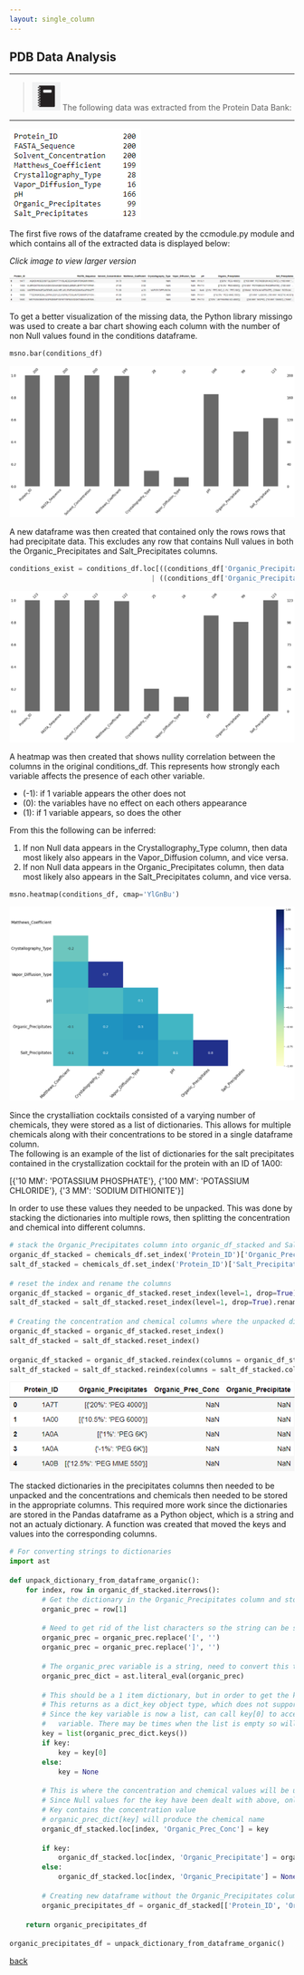 ```yaml
---
layout: single_column
---
```


## PDB Data Analysis

---  

> <img src="assets/img/notebook.jpg"  width="50" height="50"> The following data was extracted from the Protein Data Bank:

---  

![Missing Data Table](/assets/img/PDB_missing_data_table.png "Missing Data Table")  

The first five rows of the dataframe created by the ccmodule.py module and which contains all of the extracted data is displayed below:  

_Click image to view larger version_

[![Extracted Conditions Dataframe](/assets/img/conditions_df_first5.png "Extracted Conditions Dataframe")](https://github.com/at58474/at58474.github.io/blob/master/assets/img/conditions_df_first5.png)  

To get a better visualization of the missing data, the Python library missingo was used to create a bar chart showing each column with the number of non Null values found in the conditions dataframe.  

```python
msno.bar(conditions_df)
```

[![PDB Missing Data](/assets/img/PDB_missing_data.png "PDB Missing Data")](https://github.com/at58474/at58474.github.io/blob/master/assets/img/PDB_missing_data.png)  

A new dataframe was then created that contained only the rows rows that had precipitate data. This excludes any row that contains Null values in both the Organic_Precipitates and Salt_Precipitates columns.  

```python
conditions_exist = conditions_df.loc[((conditions_df['Organic_Precipitates'].notnull()) & (conditions_df['Salt_Precipitates'].notnull()))
                                   | ((conditions_df['Organic_Precipitates'].notnull()) | (conditions_df['Salt_Precipitates'].notnull()))]
```

[![PDB Missing Data Excluding](/assets/img/PDB_missing_data_excluding.png "PDB Missing Data Excluding")](https://github.com/at58474/at58474.github.io/blob/master/assets/img/PDB_missing_data_excluding.png)

A heatmap was then created that shows nullity correlation between the columns in the original conditions_df. This represents how strongly each variable affects the presence of each other variable.  

- (-1): if 1 variable appears the other does not
- (0): the variables have no effect on each others appearance
- (1): if 1 variable appears, so does the other

From this the following can be inferred:  

1. If non Null data appears in the Crystallography_Type column, then data most likely also appears in the Vapor_Diffusion column, and vice versa.
2. If non Null data appears in the Organic_Precipitates column, then data most likely also appears in the Salt_Precipitates column, and vice versa.

```python
msno.heatmap(conditions_df, cmap='YlGnBu')
```

[![PDB Heatmap](/assets/img/nullity_correlation_heatmap.png "PDB Heatmap")](https://github.com/at58474/at58474.github.io/blob/master/assets/img/nullity_correlation_heatmap.png)  

Since the crystalliation cocktails consisted of a varying number of chemicals, they were stored as a list of dictionaries. This allows for multiple chemicals along with their concentrations to be stored in a single dataframe column.  
The following is an example of the list of dictionaries for the salt precipitates contained in the crystallization cocktail for the protein with an ID of 1A00:  

[{'10 MM': 'POTASSIUM PHOSPHATE'}, {'100 MM': 'POTASSIUM CHLORIDE'}, {'3 MM': 'SODIUM DITHIONITE'}]  

In order to use these values they needed to be unpacked. This was done by stacking the dictionaries into multiple rows, then splitting the concentration and chemical into different columns.  

```python
# stack the Organic_Precipitates column into organic_df_stacked and Salt_Precipitates column into salt_df_stacked
organic_df_stacked = chemicals_df.set_index('Protein_ID')['Organic_Precipitates'].str.split(', ', expand=True).stack()
salt_df_stacked = chemicals_df.set_index('Protein_ID')['Salt_Precipitates'].str.split(', ', expand=True).stack()

# reset the index and rename the columns
organic_df_stacked = organic_df_stacked.reset_index(level=1, drop=True).rename('Organic_Precipitates')
salt_df_stacked = salt_df_stacked.reset_index(level=1, drop=True).rename('Salt_Precipitates')

# Creating the concentration and chemical columns where the unpacked dictionary keys and values will be stored
organic_df_stacked = organic_df_stacked.reset_index()
salt_df_stacked = salt_df_stacked.reset_index()

organic_df_stacked = organic_df_stacked.reindex(columns = organic_df_stacked.columns.tolist() + ["Organic_Prec_Conc", "Organic_Precipitate"])
salt_df_stacked = salt_df_stacked.reindex(columns = salt_df_stacked.columns.tolist() + ["Salt_Prec_Conc", "Salt_Precipitate"])
```

[![Stacking and Splitting](/assets/img/stacking_and_splitting.png "Stacking and Splitting")](https://github.com/at58474/at58474.github.io/blob/master/assets/img/stacking_and_splitting.png)  

The stacked dictionaries in the precipitates columns then needed to be unpacked and the concentrations and chemicals then needed to be stored in the appropriate columns. This required more work since the dictionaries are stored in the Pandas dataframe as a Python object, which is a string and not an actualy dictionary. A function was created that moved the keys and values into the corresponding columns.  

```python
# For converting strings to dictionaries
import ast

def unpack_dictionary_from_dataframe_organic():
    for index, row in organic_df_stacked.iterrows():
        # Get the dictionary in the Organic_Precipitates column and store into the organic_prec variable
        organic_prec = row[1]

        # Need to get rid of the list characters so the string can be stored as a dictionary
        organic_prec = organic_prec.replace('[', '')
        organic_prec = organic_prec.replace(']', '')

        # The organic_prec variable is a string, need to convert this to a dictionary using ast.literal.eval(), required import
        organic_prec_dict = ast.literal_eval(organic_prec)

        # This should be a 1 item dictionary, but in order to get the key, which is the concentation value, will use keys() method.
        # This returns as a dict_key object type, which does not support indecies. This can be converted into a list though.
        # Since the key variable is now a list, can call key[0] to access the concentration value and store that into the key
        #   variable. There may be times when the list is empty so will handle that below, if so None will be stored.
        key = list(organic_prec_dict.keys())
        if key:
            key = key[0]
        else:
            key = None

        # This is where the concentration and chemical values will be updated in the dataframe
        # Since Null values for the key have been dealt with above, only need to handle here for the dictionary values(Organic Precipitate Column)
        # Key contains the concentration value
        # organic_prec_dict[key] will produce the chemical name
        organic_df_stacked.loc[index, 'Organic_Prec_Conc'] = key

        if key:
            organic_df_stacked.loc[index, 'Organic_Precipitate'] = organic_prec_dict[key]
        else:
            organic_df_stacked.loc[index, 'Organic_Precipitate'] = None

        # Creating new dataframe without the Organic_Precipitates column
        organic_precipitates_df = organic_df_stacked[['Protein_ID', 'Organic_Prec_Conc', 'Organic_Precipitate']].copy()
        
    return organic_precipitates_df

organic_precipitates_df = unpack_dictionary_from_dataframe_organic()
```







[comment]: # (HTML for Organic Precipitate TOP10 Pie Chart)

<div>                        <script type="text/javascript">window.PlotlyConfig = {MathJaxConfig: 'local'};</script>
        <script src="https://cdn.plot.ly/plotly-2.12.1.min.js"></script>                <div id="2f6865f0-9fb7-442b-a540-8a012b12f7b0" class="plotly-graph-div" style="height:100%; width:100%;"></div>            <script type="text/javascript">                                    window.PLOTLYENV=window.PLOTLYENV || {};                                    if (document.getElementById("2f6865f0-9fb7-442b-a540-8a012b12f7b0")) {                    Plotly.newPlot(                        "2f6865f0-9fb7-442b-a540-8a012b12f7b0",                        [{"domain":{"x":[0.0,1.0],"y":[0.0,1.0]},"hole":0.3,"hovertemplate":"Organic_Precipitate=%{label}<br>Occurances=%{value}<extra></extra>","labels":["PEG 8000","PEG 4000","PEG 400","PEG 3350","GLYCEROL","PEG 6000","ISOPROPANOL","PEG 8K","TETRAETHYLENE GLYCOL","PEG 6K"],"legendgroup":"","name":"","showlegend":true,"values":[21,15,8,7,6,6,5,5,5,5],"type":"pie","textinfo":"percent+label","textposition":"inside"}],                        {"template":{"data":{"histogram2dcontour":[{"type":"histogram2dcontour","colorbar":{"outlinewidth":0,"ticks":""},"colorscale":[[0.0,"#0d0887"],[0.1111111111111111,"#46039f"],[0.2222222222222222,"#7201a8"],[0.3333333333333333,"#9c179e"],[0.4444444444444444,"#bd3786"],[0.5555555555555556,"#d8576b"],[0.6666666666666666,"#ed7953"],[0.7777777777777778,"#fb9f3a"],[0.8888888888888888,"#fdca26"],[1.0,"#f0f921"]]}],"choropleth":[{"type":"choropleth","colorbar":{"outlinewidth":0,"ticks":""}}],"histogram2d":[{"type":"histogram2d","colorbar":{"outlinewidth":0,"ticks":""},"colorscale":[[0.0,"#0d0887"],[0.1111111111111111,"#46039f"],[0.2222222222222222,"#7201a8"],[0.3333333333333333,"#9c179e"],[0.4444444444444444,"#bd3786"],[0.5555555555555556,"#d8576b"],[0.6666666666666666,"#ed7953"],[0.7777777777777778,"#fb9f3a"],[0.8888888888888888,"#fdca26"],[1.0,"#f0f921"]]}],"heatmap":[{"type":"heatmap","colorbar":{"outlinewidth":0,"ticks":""},"colorscale":[[0.0,"#0d0887"],[0.1111111111111111,"#46039f"],[0.2222222222222222,"#7201a8"],[0.3333333333333333,"#9c179e"],[0.4444444444444444,"#bd3786"],[0.5555555555555556,"#d8576b"],[0.6666666666666666,"#ed7953"],[0.7777777777777778,"#fb9f3a"],[0.8888888888888888,"#fdca26"],[1.0,"#f0f921"]]}],"heatmapgl":[{"type":"heatmapgl","colorbar":{"outlinewidth":0,"ticks":""},"colorscale":[[0.0,"#0d0887"],[0.1111111111111111,"#46039f"],[0.2222222222222222,"#7201a8"],[0.3333333333333333,"#9c179e"],[0.4444444444444444,"#bd3786"],[0.5555555555555556,"#d8576b"],[0.6666666666666666,"#ed7953"],[0.7777777777777778,"#fb9f3a"],[0.8888888888888888,"#fdca26"],[1.0,"#f0f921"]]}],"contourcarpet":[{"type":"contourcarpet","colorbar":{"outlinewidth":0,"ticks":""}}],"contour":[{"type":"contour","colorbar":{"outlinewidth":0,"ticks":""},"colorscale":[[0.0,"#0d0887"],[0.1111111111111111,"#46039f"],[0.2222222222222222,"#7201a8"],[0.3333333333333333,"#9c179e"],[0.4444444444444444,"#bd3786"],[0.5555555555555556,"#d8576b"],[0.6666666666666666,"#ed7953"],[0.7777777777777778,"#fb9f3a"],[0.8888888888888888,"#fdca26"],[1.0,"#f0f921"]]}],"surface":[{"type":"surface","colorbar":{"outlinewidth":0,"ticks":""},"colorscale":[[0.0,"#0d0887"],[0.1111111111111111,"#46039f"],[0.2222222222222222,"#7201a8"],[0.3333333333333333,"#9c179e"],[0.4444444444444444,"#bd3786"],[0.5555555555555556,"#d8576b"],[0.6666666666666666,"#ed7953"],[0.7777777777777778,"#fb9f3a"],[0.8888888888888888,"#fdca26"],[1.0,"#f0f921"]]}],"mesh3d":[{"type":"mesh3d","colorbar":{"outlinewidth":0,"ticks":""}}],"scatter":[{"fillpattern":{"fillmode":"overlay","size":10,"solidity":0.2},"type":"scatter"}],"parcoords":[{"type":"parcoords","line":{"colorbar":{"outlinewidth":0,"ticks":""}}}],"scatterpolargl":[{"type":"scatterpolargl","marker":{"colorbar":{"outlinewidth":0,"ticks":""}}}],"bar":[{"error_x":{"color":"#2a3f5f"},"error_y":{"color":"#2a3f5f"},"marker":{"line":{"color":"#E5ECF6","width":0.5},"pattern":{"fillmode":"overlay","size":10,"solidity":0.2}},"type":"bar"}],"scattergeo":[{"type":"scattergeo","marker":{"colorbar":{"outlinewidth":0,"ticks":""}}}],"scatterpolar":[{"type":"scatterpolar","marker":{"colorbar":{"outlinewidth":0,"ticks":""}}}],"histogram":[{"marker":{"pattern":{"fillmode":"overlay","size":10,"solidity":0.2}},"type":"histogram"}],"scattergl":[{"type":"scattergl","marker":{"colorbar":{"outlinewidth":0,"ticks":""}}}],"scatter3d":[{"type":"scatter3d","line":{"colorbar":{"outlinewidth":0,"ticks":""}},"marker":{"colorbar":{"outlinewidth":0,"ticks":""}}}],"scattermapbox":[{"type":"scattermapbox","marker":{"colorbar":{"outlinewidth":0,"ticks":""}}}],"scatterternary":[{"type":"scatterternary","marker":{"colorbar":{"outlinewidth":0,"ticks":""}}}],"scattercarpet":[{"type":"scattercarpet","marker":{"colorbar":{"outlinewidth":0,"ticks":""}}}],"carpet":[{"aaxis":{"endlinecolor":"#2a3f5f","gridcolor":"white","linecolor":"white","minorgridcolor":"white","startlinecolor":"#2a3f5f"},"baxis":{"endlinecolor":"#2a3f5f","gridcolor":"white","linecolor":"white","minorgridcolor":"white","startlinecolor":"#2a3f5f"},"type":"carpet"}],"table":[{"cells":{"fill":{"color":"#EBF0F8"},"line":{"color":"white"}},"header":{"fill":{"color":"#C8D4E3"},"line":{"color":"white"}},"type":"table"}],"barpolar":[{"marker":{"line":{"color":"#E5ECF6","width":0.5},"pattern":{"fillmode":"overlay","size":10,"solidity":0.2}},"type":"barpolar"}],"pie":[{"automargin":true,"type":"pie"}]},"layout":{"autotypenumbers":"strict","colorway":["#636efa","#EF553B","#00cc96","#ab63fa","#FFA15A","#19d3f3","#FF6692","#B6E880","#FF97FF","#FECB52"],"font":{"color":"#2a3f5f"},"hovermode":"closest","hoverlabel":{"align":"left"},"paper_bgcolor":"white","plot_bgcolor":"#E5ECF6","polar":{"bgcolor":"#E5ECF6","angularaxis":{"gridcolor":"white","linecolor":"white","ticks":""},"radialaxis":{"gridcolor":"white","linecolor":"white","ticks":""}},"ternary":{"bgcolor":"#E5ECF6","aaxis":{"gridcolor":"white","linecolor":"white","ticks":""},"baxis":{"gridcolor":"white","linecolor":"white","ticks":""},"caxis":{"gridcolor":"white","linecolor":"white","ticks":""}},"coloraxis":{"colorbar":{"outlinewidth":0,"ticks":""}},"colorscale":{"sequential":[[0.0,"#0d0887"],[0.1111111111111111,"#46039f"],[0.2222222222222222,"#7201a8"],[0.3333333333333333,"#9c179e"],[0.4444444444444444,"#bd3786"],[0.5555555555555556,"#d8576b"],[0.6666666666666666,"#ed7953"],[0.7777777777777778,"#fb9f3a"],[0.8888888888888888,"#fdca26"],[1.0,"#f0f921"]],"sequentialminus":[[0.0,"#0d0887"],[0.1111111111111111,"#46039f"],[0.2222222222222222,"#7201a8"],[0.3333333333333333,"#9c179e"],[0.4444444444444444,"#bd3786"],[0.5555555555555556,"#d8576b"],[0.6666666666666666,"#ed7953"],[0.7777777777777778,"#fb9f3a"],[0.8888888888888888,"#fdca26"],[1.0,"#f0f921"]],"diverging":[[0,"#8e0152"],[0.1,"#c51b7d"],[0.2,"#de77ae"],[0.3,"#f1b6da"],[0.4,"#fde0ef"],[0.5,"#f7f7f7"],[0.6,"#e6f5d0"],[0.7,"#b8e186"],[0.8,"#7fbc41"],[0.9,"#4d9221"],[1,"#276419"]]},"xaxis":{"gridcolor":"white","linecolor":"white","ticks":"","title":{"standoff":15},"zerolinecolor":"white","automargin":true,"zerolinewidth":2},"yaxis":{"gridcolor":"white","linecolor":"white","ticks":"","title":{"standoff":15},"zerolinecolor":"white","automargin":true,"zerolinewidth":2},"scene":{"xaxis":{"backgroundcolor":"#E5ECF6","gridcolor":"white","linecolor":"white","showbackground":true,"ticks":"","zerolinecolor":"white","gridwidth":2},"yaxis":{"backgroundcolor":"#E5ECF6","gridcolor":"white","linecolor":"white","showbackground":true,"ticks":"","zerolinecolor":"white","gridwidth":2},"zaxis":{"backgroundcolor":"#E5ECF6","gridcolor":"white","linecolor":"white","showbackground":true,"ticks":"","zerolinecolor":"white","gridwidth":2}},"shapedefaults":{"line":{"color":"#2a3f5f"}},"annotationdefaults":{"arrowcolor":"#2a3f5f","arrowhead":0,"arrowwidth":1},"geo":{"bgcolor":"white","landcolor":"#E5ECF6","subunitcolor":"white","showland":true,"showlakes":true,"lakecolor":"white"},"title":{"x":0.05},"mapbox":{"style":"light"}}},"legend":{"tracegroupgap":0},"title":{"text":"Most Occuring Chemicals Found in the PDB"}},                        {"responsive": true}                    )                };                            </script>        </div>



[back](./)
